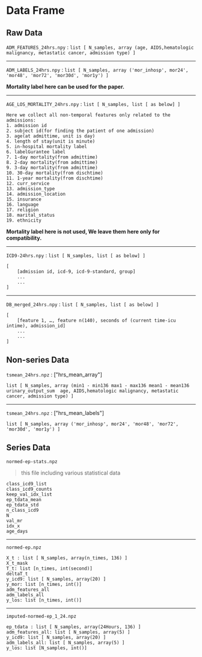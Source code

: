 
# Data Frame

## Raw Data

`ADM_FEATURES_24hrs.npy` : `list [ N_samples, array (age, AIDS,hematologic malignancy, metastatic cancer, admission type) ]`

---

`ADM_LABELS_24hrs.npy` : `list [ N_samples, array ('mor_inhosp', mor24', 'mor48', 'mor72', 'mor30d', 'mor1y') ]`

**Mortality label here can be used for the paper.**

---

`AGE_LOS_MORTALITY_24hrs.npy` : `list [ N_samples, list [ as below] ]`

```
Here we collect all non-temporal features only related to the admissions:
1. admission id
2. subject id(for finding the patient of one admission)
3. age(at admittime, unit is day)
4. length of stay(unit is minute)
5. in-hospital mortality label
6. labelGurantee label
7. 1-day mortality(from admittime)
8. 2-day mortality(from admittime)
9. 3-day mortality(from admittime)
10. 30-day mortality(from dischtime)
11. 1-year mortality(from dischtime)
12. curr_service
13. admission_type
14. admission_location
15. insurance
16. language
17. religion
18. marital_status
19. ethnicity
```
**Mortality label here is not used, We leave them here only for compatibility.**

---

`ICD9-24hrs.npy` : `list [ N_samples, list [ as below] ]`

```
[
    [admission id, icd-9, icd-9-standard, group]
    ...
    ...
]
```

---

`DB_merged_24hrs.npy` : `list [ N_samples, list [ as below] ]`

```
[
    [feature 1, …, feature n(140), seconds of (current time-icu intime), admission_id]
    ...
    ...
]
```


## Non-series Data

`tsmean_24hrs.npz` : ["hrs_mean_array"]
 
 `list [ N_samples, array (min1 - min136 max1 - max136 mean1 - mean136 urinary_output_sum 
age, AIDS,hematologic malignancy, metastatic cancer, admission type) ]`

---


`tsmean_24hrs.npz` : ["hrs_mean_labels"]
 
 `list [ N_samples, array ('mor_inhosp', mor24', 'mor48', 'mor72', 'mor30d', 'mor1y') ]`
 
 
 ## Series Data
 
 
`normed-ep-stats.npz`

> this file including various statistical data

```
class_icd9_list
class_icd9_counts
keep_val_idx_list
ep_tdata_mean
ep_tdata_std
n_class_icd9
N
val_mr
idx_x
age_days
```

---

`normed-ep.npz`

```
X_t : list [ N_samples, array(n_times, 136) ]
X_t_mask
T_t: list [n_times, int(second)]
deltaT_t
y_icd9: list [ N_samples, array(20) ]
y_mor: list [n_times, int()]
adm_features_all
adm_labels_all
y_los: list [n_times, int()]
```

---

`imputed-normed-ep_1_24.npz`

```
ep_tdata : list [ N_samples, array(24Hours, 136) ]
adm_features_all: list [ N_samples, array(5) ]
y_icd9: list [ N_samples, array(20) ]
adm_labels_all: list [ N_samples, array(5) ]
y_los: list [N_samples, int()]
```



